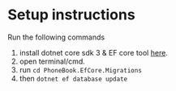  # Setup instructions
 
 Run the following commands
 1.	install dotnet core sdk 3 & EF core tool [here](https://dotnet.microsoft.com/download).
 2.	open terminal/cmd.
 3.	run `cd PhoneBook.EfCore.Migrations`
 4.	then `dotnet ef database update`
